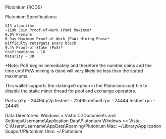 Plutonium (RODS)

Plutonium Specifications:

    X13 algorithm
    ~110k Coin Proof-of-Work (PoW) Maximum*
    0.9% Premine
    6 Day Maximum Proof-of-Work (PoW) Mining Phase*
    Difficulty retargets every block
    9.4% Proof-of-Stake (PoS)*
    Confirmations - 10
    Maturity - 30

*Note: PoS begins immediately and therefore the number coins and the time until PoW mining is done will very likely be less than the stated maximums.

This wallet supports the staking=0 option in the Plutonium.conf file to disable the stake miner thread for pool and exchange operators.

Ports:
    p2p - 24494
    p2p testnet - 22495
    default rpc - 24444
    testnet rpc - 24445

Data Directories:
    Windows < Vista: C:\Documents and Settings\Username\Application Data\Plutonium
    Windows >= Vista: C:\Users\Username\AppData\Roaming\Plutonium
    Mac: ~/Library/Application Support/Plutonium
    Unix: ~/.Plutonium
